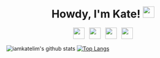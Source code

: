 <h1 align="center"> Howdy, I'm Kate! <img src="https://raw.githubusercontent.com/MartinHeinz/MartinHeinz/master/wave.gif" width="30px"></h1>
                                                                                                                                     
<p align='center'>
<a href="https://dev.to/iamkatelim"><img height="30" src="https://raw.githubusercontent.com/WaylonWalker/WaylonWalker/main/icon/dev.png"></a>&nbsp;&nbsp;
<a href="https://twitter.com/lucinda1024"><img height="30" src="https://github.com/WaylonWalker/WaylonWalker/blob/main/icon/twitter.png?raw=true"></a>&nbsp;&nbsp;
<a href="https://www.instagram.com/rendangsaltedfish/?hl=en"><img height="30" src="https://github.com/WaylonWalker/WaylonWalker/blob/main/icon/instagram.jpg?raw=true"></a>&nbsp;&nbsp;
<a href="https://www.linkedin.com/in/lim-may-yann-4067a8102/"><img height="30" src="https://github.com/WaylonWalker/WaylonWalker/blob/main/icon/linkedin.png?raw=true"></a>
</p>


![iamkatelim's github stats](https://github-readme-stats.vercel.app/api?username=iamkatelim&theme=buefy&show_icons=true)
[![Top Langs](https://github-readme-stats.vercel.app/api/top-langs/?username=anuraghazra&layout=compact)](https://github.com/anuraghazra/github-readme-stats)
